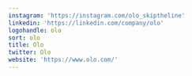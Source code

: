 ```yaml
---
instagram: 'https://instagram.com/olo_skiptheline'
linkedin: 'https://linkedin.com/company/olo'
logohandle: olo
sort: olo
title: Olo
twitter: Olo
website: 'https://www.olo.com/'
---
```

